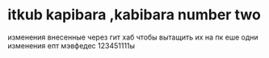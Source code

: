 # itkub kapibara ,kabibara number two
изменения внесенные через гит хаб чтобы вытащить их на пк
еше одни изменения епт мэвфедес 
123451111ы